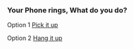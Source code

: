 <h3> Your Phone rings, What do you do? <br> </h3>

<p> Option 1 <a href="../restoffolder/pickup.md"> Pick it up </a> <p>
<p> Option 2 <a href="hangup.md"> Hang it up </a> <p>


